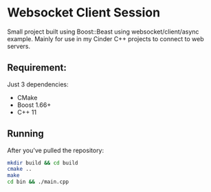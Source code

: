 # Websocket Client Session 

Small project built using Boost::Beast using websocket/client/async example. Mainly for use in my Cinder C++ projects to connect to web servers.

## Requirement:
Just 3 dependencies:
- CMake
- Boost 1.66+
- C++ 11

## Running 
After you've pulled the repository:

```bash
mkdir build && cd build
cmake ..
make
cd bin && ./main.cpp
```
